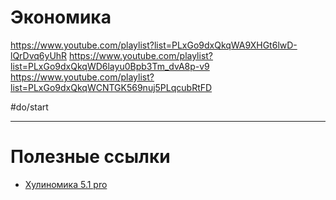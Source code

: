# Экономика
https://www.youtube.com/playlist?list=PLxGo9dxQkqWA9XHGt6lwD-lQrDvq6yUhR
https://www.youtube.com/playlist?list=PLxGo9dxQkqWD6layu0Bpb3Tm_dvA8p-v9
https://www.youtube.com/playlist?list=PLxGo9dxQkqWCNTGK569nuj5PLqcubRtFD

#do/start 




----------------------------------------
# Полезные ссылки
* [Хулиномика 5.1 pro](https://хулиномика.рф/pro)